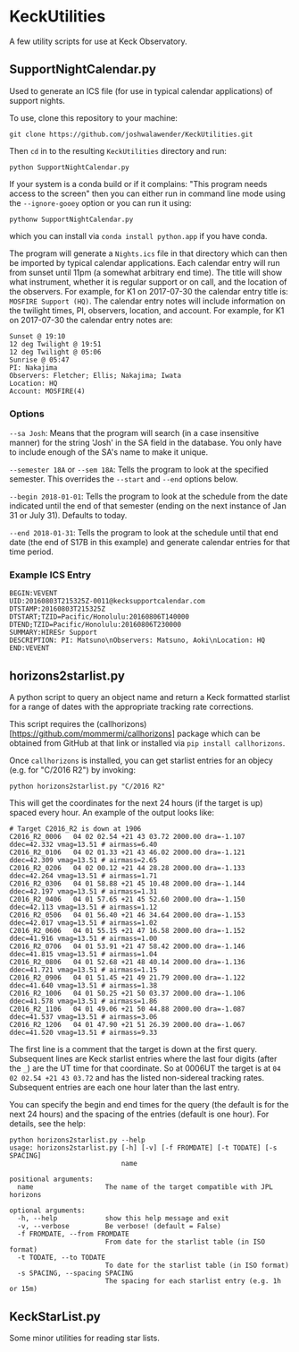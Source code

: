 # KeckUtilities

A few utility scripts for use at Keck Observatory.

## SupportNightCalendar.py

Used to generate an ICS file (for use in typical calendar applications) of support nights.

To use, clone this repository to your machine:
```
git clone https://github.com/joshwalawender/KeckUtilities.git
```

Then `cd` in to the resulting `KeckUtilities` directory and run:
```
python SupportNightCalendar.py
```

If your system is a conda build or if it complains: "This program needs access to the screen" then you can either run in command line mode using the `--ignore-gooey` option or you can run it using:

`pythonw SupportNightCalendar.py`

which you can install via `conda install python.app` if you have conda.

The program will generate a `Nights.ics` file in that directory which can then be imported by typical calendar applications.  Each calendar entry will run from sunset until 11pm (a somewhat arbitrary end time).  The title will show what instrument, whether it is regular support or on call, and the location of the observers.  For example, for K1 on 2017-07-30 the calendar entry title is: `MOSFIRE Support (HQ)`.  The calendar entry notes will include information on the twilight times, PI, observers, location, and account.  For example, for K1 on 2017-07-30 the calendar entry notes are:

```
Sunset @ 19:10
12 deg Twilight @ 19:51
12 deg Twilight @ 05:06
Sunrise @ 05:47
PI: Nakajima
Observers: Fletcher; Ellis; Nakajima; Iwata
Location: HQ
Account: MOSFIRE(4)
```

### Options

`--sa Josh`: Means that the program will search (in a case insensitive manner) for the string 'Josh' in the SA field in the database.  You only have to include enough of the SA's name to make it unique.

`--semester 18A` or `--sem 18A`: Tells the program to look at the specified semester.  This overrides the `--start` and `--end` options below.

`--begin 2018-01-01`: Tells the program to look at the schedule from the date indicated until the end of that semester (ending on  the next instance of Jan 31 or July 31).  Defaults to today.

`--end 2018-01-31`: Tells the program to look at the schedule until that end date (the end of S17B in this example) and generate calendar entries for that time period.

### Example ICS Entry

```
BEGIN:VEVENT
UID:20160803T215325Z-0011@kecksupportcalendar.com
DTSTAMP:20160803T215325Z
DTSTART;TZID=Pacific/Honolulu:20160806T140000
DTEND;TZID=Pacific/Honolulu:20160806T230000
SUMMARY:HIRESr Support
DESCRIPTION: PI: Matsuno\nObservers: Matsuno, Aoki\nLocation: HQ
END:VEVENT
```

## horizons2starlist.py

A python script to query an object name and return a Keck formatted starlist for a range of dates with the appropriate tracking rate corrections.

This script requires the (callhorizons)[https://github.com/mommermi/callhorizons] package which can be obtained from GitHub at that link or installed via `pip install callhorizons`.

Once `callhorizons` is installed, you can get starlist entries for an objecy (e.g. for "C/2016 R2") by invoking:

`python horizons2starlist.py "C/2016 R2"`

This will get the coordinates for the next 24 hours (if the target is up) spaced every hour.  An example of the output looks like:

```
# Target C2016_R2 is down at 1906
C2016_R2_0006   04 02 02.54 +21 43 03.72 2000.00 dra=-1.107 ddec=42.332 vmag=13.51 # airmass=6.40
C2016_R2_0106   04 02 01.33 +21 43 46.02 2000.00 dra=-1.121 ddec=42.309 vmag=13.51 # airmass=2.65
C2016_R2_0206   04 02 00.12 +21 44 28.28 2000.00 dra=-1.133 ddec=42.264 vmag=13.51 # airmass=1.71
C2016_R2_0306   04 01 58.88 +21 45 10.48 2000.00 dra=-1.144 ddec=42.197 vmag=13.51 # airmass=1.31
C2016_R2_0406   04 01 57.65 +21 45 52.60 2000.00 dra=-1.150 ddec=42.113 vmag=13.51 # airmass=1.12
C2016_R2_0506   04 01 56.40 +21 46 34.64 2000.00 dra=-1.153 ddec=42.017 vmag=13.51 # airmass=1.02
C2016_R2_0606   04 01 55.15 +21 47 16.58 2000.00 dra=-1.152 ddec=41.916 vmag=13.51 # airmass=1.00
C2016_R2_0706   04 01 53.91 +21 47 58.42 2000.00 dra=-1.146 ddec=41.815 vmag=13.51 # airmass=1.04
C2016_R2_0806   04 01 52.68 +21 48 40.14 2000.00 dra=-1.136 ddec=41.721 vmag=13.51 # airmass=1.15
C2016_R2_0906   04 01 51.45 +21 49 21.79 2000.00 dra=-1.122 ddec=41.640 vmag=13.51 # airmass=1.38
C2016_R2_1006   04 01 50.25 +21 50 03.37 2000.00 dra=-1.106 ddec=41.578 vmag=13.51 # airmass=1.86
C2016_R2_1106   04 01 49.06 +21 50 44.88 2000.00 dra=-1.087 ddec=41.537 vmag=13.51 # airmass=3.06
C2016_R2_1206   04 01 47.90 +21 51 26.39 2000.00 dra=-1.067 ddec=41.520 vmag=13.51 # airmass=9.33
```

The first line is a comment that the target is down at the first query.  Subsequent lines are Keck starlist entries where the last four digits (after the `_`) are the UT time for that coordinate.  So at 0006UT the target is at `04 02 02.54 +21 43 03.72` and has the listed non-sidereal tracking rates.  Subsequent entries are each one hour later than the last entry.

You can specify the begin and end times for the query (the default is for the next 24 hours) and the spacing of the entries (default is one hour).  For details, see the help:

```
python horizons2starlist.py --help
usage: horizons2starlist.py [-h] [-v] [-f FROMDATE] [-t TODATE] [-s SPACING]
                            name

positional arguments:
  name                  The name of the target compatible with JPL horizons

optional arguments:
  -h, --help            show this help message and exit
  -v, --verbose         Be verbose! (default = False)
  -f FROMDATE, --from FROMDATE
                        From date for the starlist table (in ISO format)
  -t TODATE, --to TODATE
                        To date for the starlist table (in ISO format)
  -s SPACING, --spacing SPACING
                        The spacing for each starlist entry (e.g. 1h or 15m)
```


## KeckStarList.py

Some minor utilities for reading star lists.
